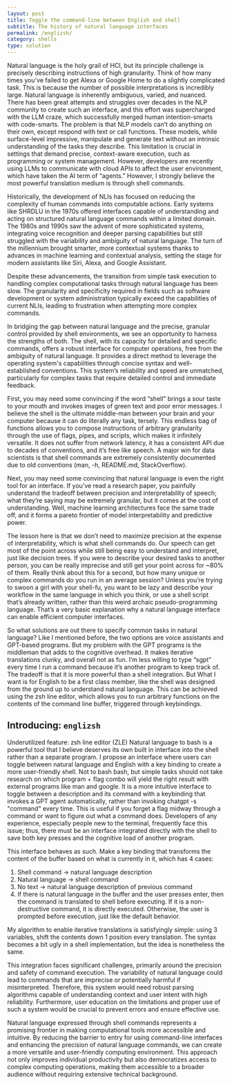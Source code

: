 ```yaml
---
layout: post
title: Toggle the command-line between English and shell
subtitle: The history of natural language interfaces
permalink: /englizsh/
category: shells
type: solution
---
```

Natural language is the holy grail of HCI, but its principle challenge is precisely describing instructions of high granularity. Think of how many times you’ve failed to get Alexa or Google Home to do a slightly complicated task. This is because the number of possible interpretations is incredibly large. Natural language is inherently ambiguous, varied, and nuanced. There has been great attempts and struggles over decades in the NLP community to create such an interface, and this effort was supercharged with the LLM craze, which successfully merged human intention-smarts with code-smarts. The problem is that NLP models can’t do anything on their own, except respond with text or call functions. These models, while surface-level impressive, manipulate and generate text without an intrinsic understanding of the tasks they describe. This limitation is crucial in settings that demand precise, context-aware execution, such as programming or system management. However, developers are recently using LLMs to communicate with cloud APIs to affect the user environment, which have taken the AI term of “agents.” However, I strongly believe the most powerful translation medium is through shell commands.

Historically, the development of NLIs has focused on reducing the complexity of human commands into computable actions. Early systems like SHRDLU in the 1970s offered interfaces capable of understanding and acting on structured natural language commands within a limited domain. The 1980s and 1990s saw the advent of more sophisticated systems, integrating voice recognition and deeper parsing capabilities but still struggled with the variability and ambiguity of natural language. The turn of the millennium brought smarter, more contextual systems thanks to advances in machine learning and contextual analysis, setting the stage for modern assistants like Siri, Alexa, and Google Assistant.

Despite these advancements, the transition from simple task execution to handling complex computational tasks through natural language has been slow. The granularity and specificity required in fields such as software development or system administration typically exceed the capabilities of current NLIs, leading to frustration when attempting more complex commands.

In bridging the gap between natural language and the precise, granular control provided by shell environments, we see an opportunity to harness the strengths of both. The shell, with its capacity for detailed and specific commands, offers a robust interface for computer operations, free from the ambiguity of natural language. It provides a direct method to leverage the operating system's capabilities through concise syntax and well-established conventions. This system’s reliability and speed are unmatched, particularly for complex tasks that require detailed control and immediate feedback.

First, you may need some convincing if the word “shell” brings a sour taste to your mouth and invokes images of green text and poor error messages. I believe the shell is the ultimate middle-man between your brain and your computer because it can do literally any task, tersely. This endless bag of functions allows you to compose instructions of arbitrary granularity through the use of flags, pipes, and scripts, which makes it infinitely versatile. It does not suffer from network latency, it has a consistent API due to decades of conventions, and it’s free like speech. A major win for data scientists is that shell commands are extremely consistently documented due to old conventions (man, -h, README.md, StackOverflow).

Next, you may need some convincing that natural language is even the right tool for an interface. If you’ve read a research paper, you painfully understand the tradeoff between precision and interpretability of speech; what they’re saying may be extremely granular, but it comes at the cost of understanding. Well, machine learning architectures face the same trade off, and it forms a pareto frontier of model interpretability and predictive power.

The lesson here is that we don’t need to maximize precision at the expense of interpretability, which is what shell commands do. Our speech can get most of the point across while still being easy to understand and interpret, just like decision trees. If you were to describe your desired tasks to another person, you can be really imprecise and still get your point across for ~80% of them. Really think about this for a second, but how many unique or complex commands do you run in an average session? Unless you’re trying to swoon a girl with your shell-fu, you want to be lazy and describe your workflow in the same language in which you think, or use a shell script that’s already written, rather than this weird archaic pseudo-programming language. That’s a very basic explanation why a natural language interface can enable efficient computer interfaces.

So what solutions are out there to specify common tasks in natural language? Like I mentioned before, the two options are voice assistants and GPT-based programs. But my problem with the GPT programs is the middleman that adds to the cognitive overhead. It makes iterative translations clunky, and overall not as fun. I’m less willing to type “sgpt” every time I run a command because it’s another program to keep track of. The tradeoff is that it is more powerful than a shell integration. But What I want is for English to be a first class member, like the shell was designed from the ground up to understand natural language. This can be achieved using the zsh line editor, which allows you to run arbitrary functions on the contents of the command line buffer, triggered through keybindings.

## Introducing: `englizsh`

Underutilized feature: zsh line editor (ZLE)
Natural language to bash is a powerful tool that I believe deserves its own built in interface into the shell rather than a separate program. I propose an interface where users can toggle between natural language and English with a key binding to create a more user-friendly shell. Not to bash bash, but simple tasks should not take research on which program + flag combo will yield the right result with external programs like man and google. It is a more intuitive interface to toggle between a description and its command with a keybinding that invokes a GPT agent automatically, rather than invoking chatgpt -s "command" every time. This is useful if you forget a flag midway through a command or want to figure out what a command does. Developers of any experience, especially people new to the terminal, frequently face this issue; thus, there must be an interface integrated directly with the shell to save both key presses and the cognitive load of another program.

This interface behaves as such. Make a key binding that transforms the content of the buffer based on what is currently in it, which has 4 cases:
1. Shell command -> natural language description
2. Natural language -> shell command
3. No text -> natural language description of previous command
4. If there is natural language in the buffer and the user presses enter, then the command is translated to shell before executing. If it is a non-destructive command, it is directly executed. Otherwise, the user is prompted before execution, just like the default behavior.

My algorithm to enable iterative translations is satisfyingly simple: using 3 variables, shift the contents down 1 position every translation. The syntax becomes a bit ugly in a shell implementation, but the idea is nonetheless the same.

This integration faces significant challenges, primarily around the precision and safety of command execution. The variability of natural language could lead to commands that are imprecise or potentially harmful if misinterpreted. Therefore, this system would need robust parsing algorithms capable of understanding context and user intent with high reliability. Furthermore, user education on the limitations and proper use of such a system would be crucial to prevent errors and ensure effective use.

Natural language expressed through shell commands represents a promising frontier in making computational tools more accessible and intuitive. By reducing the barrier to entry for using command-line interfaces and enhancing the precision of natural language commands, we can create a more versatile and user-friendly computing environment. This approach not only improves individual productivity but also democratizes access to complex computing operations, making them accessible to a broader audience without requiring extensive technical background.
